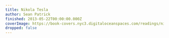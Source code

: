 ```yaml
---
title: Nikola Tesla
author: Sean Patrick
finished: 2013-05-22T00:00:00.000Z
coverImage: https://book-covers.nyc3.digitaloceanspaces.com/readings/nikola-tesla-01.jpg
dropped: false
---
```


